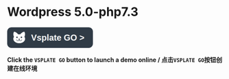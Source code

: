 # Wordpress 5.0-php7.3

<a href="https://www.vsplate.com/?docker-compose=https://github.com/vsplate/dcenvs/wordpress/5.0-php7.3"><img alt="VSPLATE GO" src="https://raw.githubusercontent.com/vsplate/images/master/vsgo_btn.png" width="200px"></a>

**Click the `VSPLATE GO` button to launch a demo online / 点击`VSPLATE GO`按钮创建在线环境**